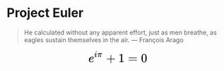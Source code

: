 
# Project Euler

> He calculated without any apparent effort, just as men breathe, as eagles
> sustain themselves in the air. — Fran&#231;ois Arago

<!-- $$
e^{i\pi} + 1 = 0
$$ -->

<p align="center"><img src="./svg/identity.svg"></p>
